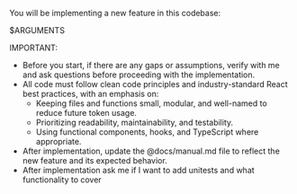 You will be implementing a new feature in this codebase:

$ARGUMENTS

IMPORTANT:
- Before you start, if there are any gaps or assumptions, verify with me and ask questions before proceeding with the implementation.
- All code must follow clean code principles and industry-standard React best practices, with an emphasis on:
    - Keeping files and functions small, modular, and well-named to reduce future token usage.
    - Prioritizing readability, maintainability, and testability.
    - Using functional components, hooks, and TypeScript where appropriate.
- After implementation, update the @docs/manual.md file to reflect the new feature and its expected behavior.
- After implementation ask me if I want to add unitests and what functionality to cover 
